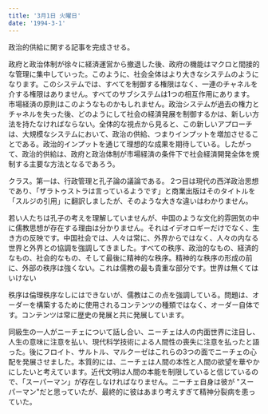 ```yaml
---
title: '3月1日 火曜日'
date: '1994-3-1'
---
```


政治的供給に関する記事を完成させる。

政府と政治体制が徐々に経済運営から撤退した後、政府の機能はマクロと間接的な管理に集中していった。このように、社会全体はより大きなシステムのようになります。このシステムでは、すべてを制御する権限はなく、一連のチャネルを介する権限はありません。すべてのサブシステムは1つの相互作用にあります。市場経済の原則はこのようなものかもしれません。政治システムが過去の権力とチャネルを失った後、どのようにして社会の経済発展を制御するかは、新しい方法を持たなければならない。全体的な視点から見ると、この新しいアプローチは、大規模なシステムにおいて、政治の供給、つまりインプットを増加させることである。政治的インプットを通じて理想的な成果を期待している。したがって、政治的供給は、政府と政治体制が市場経済の条件下で社会経済開発全体を規制する主要な方法となるであろう。

クラス。第一は、行政管理と孔子論の議論である。 2つ目は現代の西洋政治思想であり、「ザラトゥストラは言っているようです」と商業出版はそのタイトルを「スルジの引用」に翻訳しましたが、そのような大きな違いはわかりません。

若い人たちは孔子の考えを理解していませんが、中国のような文化的雰囲気の中に儒教思想が存在する理由は分かりません。それはイデオロギーだけでなく、生き方の反映です。中国社会では、人々は常に、外界からではなく、人々の内なる世界と外界との協調を強調してきました。すべての秩序、政治的なもの、経済的なもの、社会的なもの、そして最後に精神的な秩序。精神的な秩序の形成の前に、外部の秩序は強くない。これは儒教の最も貴重な部分です。世界は無くてはいけない

秩序は倫理秩序なしにはできないが、儒教はこの点を強調している。問題は、オーダーを構築するために使用されるコンテンツの種類ではなく、オーダー自体です。コンテンツは常に歴史の発展と共に発展しています。

同級生の一人がニーチェについて話し合い、ニーチェは人の内面世界に注目し、人生の意味に注意を払い、現代科学技術による人間性の喪失に注意を払ったと語った。後にフロイト、サルトル、マルクーゼはこれらの3つの面でニーチェの心配を発展させました。本質的には、ニーチェは人間の本性と人間の欲望を華やかにしたいと考えています。近代文明は人間の本能を制限していると信じているので、「スーパーマン」が存在しなければなりません。ニーチェ自身は彼が "スーパーマン"だと思っていたが、最終的に彼はあまり考えすぎて精神分裂病を患っていた。
